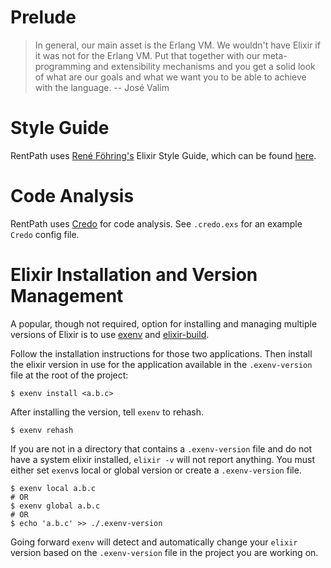 # Prelude

> In general, our main asset is the Erlang VM. We wouldn't have Elixir if it
> was not for the Erlang VM. Put that together with our meta-programming and
> extensibility mechanisms and you get a solid look of what are our goals and
> what we want you to be able to achieve with the language.
> -- José Valim

# Style Guide

RentPath uses [René Föhring's](https://github.com/rrrene) Elixir Style Guide,
which can be found [here](https://github.com/rrrene/elixir-style-guide).

# Code Analysis

RentPath uses [Credo](https://github.com/rrrene/credo) for code analysis. See
`.credo.exs` for an example `Credo` config file.

# Elixir Installation and Version Management

A popular, though not required, option for installing and managing multiple
versions of Elixir is to use [exenv][1] and [elixir-build][2].

Follow the installation instructions for those two applications. Then install
the elixir version in use for the application available in the
`.exenv-version` file at the root of the project:

    $ exenv install <a.b.c>

After installing the version, tell `exenv` to rehash.

    $ exenv rehash

If you are not in a directory that contains a `.exenv-version` file and do not
have a system elixir installed, `elixir -v` will not report anything. You must
either set `exenv`s local or global version or create a `.exenv-version` file.

    $ exenv local a.b.c
    # OR
    $ exenv global a.b.c
    # OR
    $ echo 'a.b.c' >> ./.exenv-version

Going forward `exenv` will detect and automatically change your `elixir`
version based on the `.exenv-version` file in the project you are working on.

[1]:https://github.com/mururu/exenv
[2]:https://github.com/mururu/elixir-build
